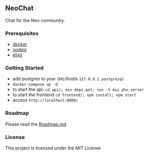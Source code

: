 
## NeoChat

Chat for the Neo community.

### Prerequisites
- [docker](https://www.docker.com/)
- [nodejs](https://nodejs.org/en/)
- [elixir](https://elixir-lang.org/)

### Getting Started

- add postgres to your /etc/hosts `127.0.0.1 postgresql`
- `docker-compose up -d`
- to start the api: `cd api/; mix deps.get; iex -S mix phx.server`
- to start the frontend `cd frontend/; npm install; npm start`
- access `http://localhost:8080/`

### Roadmap

Please read the [Roadmap.md](https://github.com/CityOfZion/neochat/blob/master/Roadmap.md)

### License

This project is licensed under the MIT License
